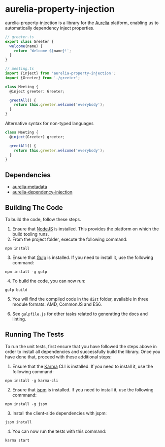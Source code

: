 # aurelia-property-injection

aurelia-property-injection is a library for the [Aurelia](http://www.aurelia.io/) platform, enabling us to automatically dependency inject properties.

```typescript
// greeter.ts
export class Greeter {
  welcome(name) {
    return `Welcome ${name}!`;
  }
}

// meeting.ts
import {inject} from 'aurelia-property-injection';
import {Greeter} from './greeter';

class Meeting {
  @inject greeter: Greeter;

  greetAll() {
    return this.greeter.welcome('everybody');
  }
}

```

Alternative syntax for non-typed languages

```javascript
class Meeting {
  @inject(Greeter) greeter;

  greetAll() {
    return this.greeter.welcome('everybody');
  }
}

```

## Dependencies

* [aurelia-metadata](https://github.com/aurelia/metadata)
* [aurelia-dependency-injection](https://github.com/aurelia/dependency-injection)

## Building The Code

To build the code, follow these steps.

1. Ensure that [NodeJS](http://nodejs.org/) is installed. This provides the platform on which the build tooling runs.
2. From the project folder, execute the following command:

  ```shell
  npm install
  ```
3. Ensure that [Gulp](http://gulpjs.com/) is installed. If you need to install it, use the following command:

  ```shell
  npm install -g gulp
  ```
4. To build the code, you can now run:

  ```shell
  gulp build
  ```
5. You will find the compiled code in the `dist` folder, available in three module formats: AMD, CommonJS and ES6.

6. See `gulpfile.js` for other tasks related to generating the docs and linting.

## Running The Tests

To run the unit tests, first ensure that you have followed the steps above in order to install all dependencies and successfully build the library. Once you have done that, proceed with these additional steps:

1. Ensure that the [Karma](http://karma-runner.github.io/) CLI is installed. If you need to install it, use the following command:

  ```shell
  npm install -g karma-cli
  ```
2. Ensure that [jspm](http://jspm.io/) is installed. If you need to install it, use the following commnand:

  ```shell
  npm install -g jspm
  ```
3. Install the client-side dependencies with jspm:

  ```shell
  jspm install
  ```

4. You can now run the tests with this command:

  ```shell
  karma start
  ```
